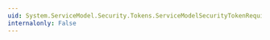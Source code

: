 ```yaml
---
uid: System.ServiceModel.Security.Tokens.ServiceModelSecurityTokenRequirement.IssuerAddressProperty
internalonly: False
---
```

